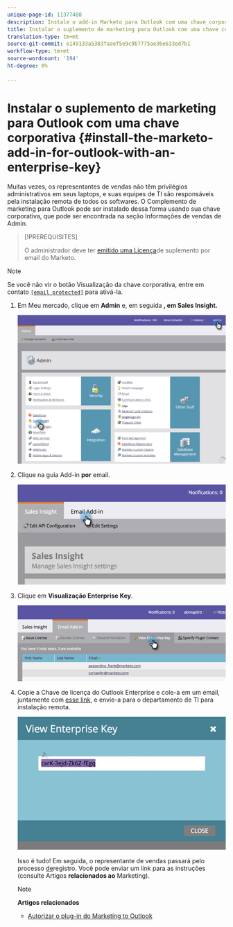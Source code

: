 ```yaml
---
unique-page-id: 11377488
description: Instale o add-in Marketo para Outlook com uma chave corporativa - Documentos do marketing - Documentação do produto
title: Instalar o suplemento de marketing para Outlook com uma chave corporativa
translation-type: tm+mt
source-git-commit: e149133a5383faaef5e9c9b7775ae36e633ed7b1
workflow-type: tm+mt
source-wordcount: '194'
ht-degree: 0%

---
```



# Instalar o suplemento de marketing para Outlook com uma chave corporativa {#install-the-marketo-add-in-for-outlook-with-an-enterprise-key}

Muitas vezes, os representantes de vendas não têm privilégios administrativos em seus laptops, e suas equipes de TI são responsáveis pela instalação remota de todos os softwares. O Complemento de marketing para Outlook pode ser instalado dessa forma usando sua chave corporativa, que pode ser encontrada na seção Informações de vendas de Admin.

>[!PREREQUISITES]
>
>O administrador deve ter [emitido uma Licença](issue-a-marketo-email-add-in-license.md)de suplemento por email do Marketo.

>[!NOTE]
>
>Se você não vir o botão Visualização da chave corporativa, entre em contato [`[email protected]`](http://docs.marketo.com/cdn-cgi/l/email-protection#1c6f696c6c736e685c717d6e77796873327f7371) para ativá-la.

1. Em Meu mercado, clique em **Admin** e, em seguida **, em Sales Insight.**

   ![](assets/image2016-7-25-14-3a22-3a12.png)

1. Clique na guia Add-in **por** email.

   ![](assets/image2016-7-25-14-3a23-3a57.png)

1. Clique em **Visualização Enterprise Key**.

   ![](assets/image2016-7-25-14-3a35-3a38.png)

1. Copie a Chave de licença do Outlook Enterprise e cole-a em um email, juntamente com [esse link](marketo-outlook-plugin-installation-by-it.md), e envie-a para o departamento de TI para instalação remota.

   ![](assets/image2016-7-25-14-3a39-3a9.png)

   Isso é tudo! Em seguida, o representante de vendas passará pelo processo [de](authorize-the-marketo-outlook-plugin.md)registro. Você pode enviar um link para as instruções (consulte Artigos **relacionados ao** Marketing).

   >[!NOTE]
   >
   >**Artigos relacionados**
   >
   >    
   >    
   >    * [Autorizar o plug-in do Marketing to Outlook](authorize-the-marketo-outlook-plugin.md)


